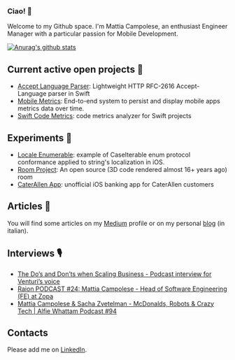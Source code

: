 ### Ciao! 👋

Welcome to my Github space. I'm Mattia Campolese, an enthusiast Engineer Manager with a particular passion for Mobile Development.

[![Anurag's github stats](https://github-readme-stats.vercel.app/api?username=matsoftware)](https://github.com/matsoftware/github-readme-stats)

## Current active open projects 🔭 

- [Accept Language Parser](https://github.com/matsoftware/accept-language-parser): Lightweight HTTP RFC-2616 Accept-Language parser in Swift
- [Mobile Metrics](https://github.com/matsoftware/mobile-metrics): End-to-end system to persist and display mobile apps metrics data over time.
- [Swift Code Metrics](https://github.com/matsoftware/swift-code-metrics): code metrics analyzer for Swift projects

## Experiments 🧪

- [Locale Enumerable](https://github.com/matsoftware/LocaleEnumerable): example of CaseIterable enum protocol conformance applied to string's localization in iOS.
- [Room Project](https://github.com/matsoftware/RoomProject): An open source (3D code rendered almost 16+ years ago) room 
- [CaterAllen App](https://github.com/matsoftware/CaterAllenApp): unofficial iOS banking app for CaterAllen customers

## Articles 📰

You will find some articles on my [Medium](https://medium.com/@matsoftware) profile or on my personal [blog](https://www.matsoftware.it) (in italian).

## Interviews 🎙

- [The Do’s and Don’ts when Scaling Business - Podcast interview for Venturi’s voice](https://open.spotify.com/episode/5O3goGfCVteCMG4s8T9KnJ?si=9613563f7a49426c)
- [Raion PODCAST #24: Mattia Campolese - Head of Software Engineering (FE) at Zopa](https://www.youtube.com/watch?v=7vvXDAf5Z90)
- [Mattia Campolese & Sacha Zvetelman - McDonalds, Robots & Crazy Tech | Alfie Whattam Podcast #94](https://open.spotify.com/episode/3HPHukaHCRPMzhV7ZrMqkR?si=d79ed62f0dfe46df)

## Contacts

Please add me on [LinkedIn](https://www.linkedin.com/in/matcamp/).
